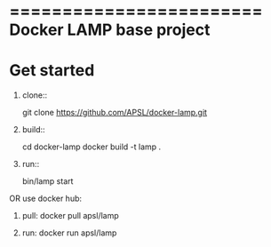 ========================
Docker LAMP base project
========================

Get started
===========

1. clone::

    git clone https://github.com/APSL/docker-lamp.git

2. build::

    cd docker-lamp
    docker build -t lamp .

3. run::

    bin/lamp start

OR use docker hub: 

1. pull: 
    docker pull apsl/lamp

2. run: 
    docker run  apsl/lamp 


